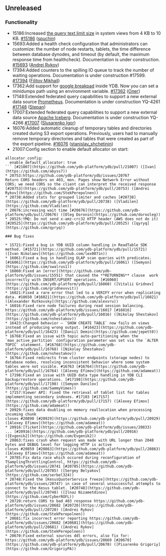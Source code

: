 ## Unreleased

### Functionality

* 15186:Increased [the query text limit size](../dev/system-views#query-metrics) in system views from 4 KB to 10 KB. [#15186](https://github.com/ydb-platform/ydb/pull/15186) ([spuchin](https://github.com/spuchin))
* 15693:Added a health check configuration that administrators can customize: the number of node restarts, tablets, the time difference between database dynodes,
and timeout (by default, the maximum response time from healthcheck). Documentation is under construction. [#15693](https://github.com/ydb-platform/ydb/pull/15693) ([Andrei Rykov](https://github.com/StekPerepolnen))
* 17394:Added counters to the spilling IO queue to track the number of waiting operations. Documentation is under construction #17599. [#17394](https://github.com/ydb-platform/ydb/pull/17394) ([Filitov Mikhail](https://github.com/lll-phill-lll))
* 17362:Add support for [google breakpad](https://chromium.googlesource.com/breakpad/breakpad) inside YDB. Now you can set a minidumps path using an environment variable.
[#17362](https://github.com/ydb-platform/ydb/pull/17362) ([Олег](https://github.com/iddqdex))
* 17148:Extended federated query capabilities to support a new external data source [Prometheus](https://en.wikipedia.org/wiki/Prometheus_(software)). Documentation is under construction YQ-4261 [#17148](https://github.com/ydb-platform/ydb/pull/17148) ([Stepan](https://github.com/pstpn))
* 17007:Extended federated query capabilities to support a new external data source [Apache Iceberg](https://iceberg.apache.org). Documentation is under construction YQ-4266 [#17007](https://github.com/ydb-platform/ydb/pull/17007) ([Slusarenko Igor](https://github.com/buhtr))
* 16076:Added automatic cleanup of temporary tables and directories created during S3 export operations. Previously, users had to manually remove temporary directories and tables that were created as part of the export pipeline. [#16076](https://github.com/ydb-platform/ydb/pull/16076) ([stanislav_shchetinin](https://github.com/stanislav-shchetinin))
* 21007:Config section to enable default allocator on start:

```
allocator_config:
  enable_default_allocator: true
``` [#21007](https://github.com/ydb-platform/ydb/pull/21007) ([Ivan](https://github.com/abyss7))
* 20753:https://github.com/ydb-platform/ydb/issues/20767 
Return CORS headers on 403, mon. Pages show Network Error without CORS; we need CORS so the client can interpret the received response [#20753](https://github.com/ydb-platform/ydb/pull/20753) ([Andrei Rykov](https://github.com/StekPerepolnen))
* 20738:Added stats for grouped limiter and caches [#20738](https://github.com/ydb-platform/ydb/pull/20738) ([Vladilen](https://github.com/Vladilen))
* 20676:increasing wait time [#20676](https://github.com/ydb-platform/ydb/pull/20676) ([Oleg Doronin](https://github.com/dorooleg))
* 20525:YMQ: Do not send x-amz-crc32 HTTP header (AWS does not do it) [#20525](https://github.com/ydb-platform/ydb/pull/20525) ([qyryq](https://github.com/qyryq))

### Bug fixes

* 15721:Fixed a bug in YDB UUID column handling in ReadTable SDK method. [#15721](https://github.com/ydb-platform/ydb/pull/15721) ([Ivan Nikolaev](https://github.com/lex007in))
* 16061:Fixed a bug in handling OLAP scan queries with predicates. [#16061](https://github.com/ydb-platform/ydb/pull/16061) ([Semyon](https://github.com/swalrus1))
* 16060:Fixed an [error](https://github.com/ydb-platform/ydb/issues/15551) that caused the **RETURNING** clause  work incorrectly with INSERT/UPSERT operations. [#16060](https://github.com/ydb-platform/ydb/pull/16060) ([Vitalii Gridnev](https://github.com/gridnevvvit))
* 16021:Fixed a rare error that led to a VERIFY error when replicating data. #10650 [#16021](https://github.com/ydb-platform/ydb/pull/16021) ([Alexander Rutkovsky](https://github.com/alexvru))
* 16016:Fixed rare node failures during read session balancing. https://github.com/ydb-platform/ydb/issues/16017 [#16016](https://github.com/ydb-platform/ydb/pull/16016) ([Nikolay Shestakov](https://github.com/nshestakov))
* 16423:Changed behavior — `SHOW CREATE TABLE` now fails on views instead of producing wrong output. [#16423](https://github.com/ydb-platform/ydb/pull/16423) ([Daniil Demin](https://github.com/jepett0))
* 16768:Fixed an issue with topic auto-partitioning when the `max_active_partition` configuration parameter was set via the `ALTER TOPIC` statement. [#16768](https://github.com/ydb-platform/ydb/pull/16768) ([Nikolay Shestakov](https://github.com/nshestakov))
* 16764:Fixed redirects from cluster endpoints (storage nodes) to database nodes, resolving inconsistent behavior where some system tables were not visible. #16763 [#16764](https://github.com/ydb-platform/ydb/pull/16764) ([Alexey Efimov](https://github.com/adameat))
* 17198:Fixed an issue with UUID data type handling in YDB CLI backup/restore operations. [#17198](https://github.com/ydb-platform/ydb/pull/17198) ([Semyon Danilov](https://github.com/SammyVimes))
* 17157:Viewer API: Fixed the retrieval of tablet list for tables implementing secondary indexes. #17103 [#17157](https://github.com/ydb-platform/ydb/pull/17157) ([Alexey Efimov](https://github.com/adameat))
* 20929:fixes data doubling on memory reallocation when processing incoming chunk
closes #20890 [#20929](https://github.com/ydb-platform/ydb/pull/20929) ([Alexey Efimov](https://github.com/adameat))
* 20916:[Ticket](https://github.com/ydb-platform/ydb/issues/20833)
... [#20916](https://github.com/ydb-platform/ydb/pull/20916) ([Evgenik2](https://github.com/Evgenik2))
* 20863:fixes crash when request was made with URL longer than 2048 bytes and DEBUG level for logging HTTP is active
closes #20859 [#20863](https://github.com/ydb-platform/ydb/pull/20863) ([Alexey Efimov](https://github.com/adameat))
* 20785:Fix data race which occured during reconfiguration of TSamplingThrottlingControl, https://github.com/ydb-platform/ydb/issues/20741 [#20785](https://github.com/ydb-platform/ydb/pull/20785) ([Sergey Belyakov](https://github.com/serbel324))
* 20748:Fixed the [KesusQuoterService freeze](https://github.com/ydb-platform/ydb/issues/20747) in case of several unsuccessful attempts to connect to the Kesus tablet. [#20748](https://github.com/ydb-platform/ydb/pull/20748) ([Ilnaz Nizametdinov](https://github.com/CyberROFL))
* 20720:return CORS to bad 403 response https://github.com/ydb-platform/ydb/issues/20682 [#20720](https://github.com/ydb-platform/ydb/pull/20720) ([Andrei Rykov](https://github.com/StekPerepolnen))
* 20681:fix incorrect error reporting https://github.com/ydb-platform/ydb/issues/20682 [#20681](https://github.com/ydb-platform/ydb/pull/20681) ([Andrei Rykov](https://github.com/StekPerepolnen))
* 20670:Fixed external sources ddl errors, also fix for: https://github.com/ydb-platform/ydb/issues/20669 [#20670](https://github.com/ydb-platform/ydb/pull/20670) ([Pisarenko Grigoriy](https://github.com/GrigoriyPA))

